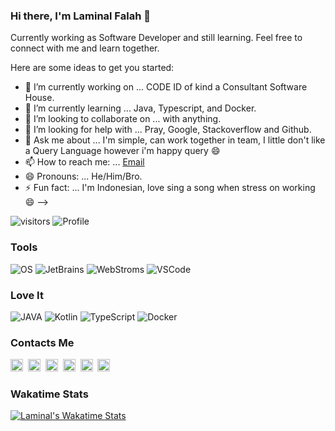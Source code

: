 ### Hi there, I'm Laminal Falah 👋

Currently working as Software Developer and still learning. Feel free to connect with me and learn together.

Here are some ideas to get you started:

- 🔭 I’m currently working on ... CODE ID of kind a Consultant Software House.
- 🌱 I’m currently learning ... Java, Typescript, and Docker.
- 👯 I’m looking to collaborate on ... with anything.
- 🤔 I’m looking for help with ... Pray, Google, Stackoverflow and Github.
- 💬 Ask me about ... I'm simple, can work together in team, I little don't like a Query Language however i'm happy query 😄
- 📫 How to reach me: ... [Email](mailto:laminalfalah08@gmail.com)
- 😄 Pronouns: ... He/Him/Bro.
- ⚡ Fun fact: ... I'm Indonesian, love sing a song when stress on working 😄
-->

![visitors](https://visitor-badge.glitch.me/badge?page_id=laminalfalah.laminalfalah)
![Profile](https://gpvc.arturio.dev/laminalfalah)

### Tools
![OS](https://img.shields.io/badge/OS-MacOS-blue?&logo=apple&logoColor=white)
![JetBrains](https://img.shields.io/badge/IDE-Jetbrains-red?&logo=Jetbrains&logoColor=red)
![WebStroms](https://img.shields.io/badge/IDE-WebStroms-green?&logo=WebStroms&logoColor=blue)
![VSCode](https://img.shields.io/badge/Text%20Editor-Visual%20Studio%20Code-blue?&logo=visual%20studio%20code&logoColor=blue)

### Love It
![JAVA](https://img.shields.io/badge/Code-Java-red?&logo=java&logoColor=white)
![Kotlin](https://img.shields.io/badge/Code-Kotlin-blue?&logo=kotlin&logoColor=white)
![TypeScript](https://img.shields.io/badge/Code-Typescript-blue?&logo=typescript&logoColor=blue)
![Docker](https://img.shields.io/badge/DevOps-Docker-blue?&logo=Docker)

### Contacts Me
<p>
  <a href="https://laminalfalah.github.io/" target="blank"><img src="https://cdn.jsdelivr.net/npm/simple-icons@3.4.0/icons/github.svg" height="20"/></a>&nbsp;
  <a href="https://www.linkedin.com/in/laminalfalah" target="blank"><img src="https://cdn.jsdelivr.net/npm/simple-icons@3.4.0/icons/linkedin.svg" height="20" /></a>&nbsp;
  <a href="https://twitter.com/laminalfalah" target="blank"><img src="https://cdn.jsdelivr.net/npm/simple-icons@3.4.0/icons/twitter.svg" height="20" /></a>&nbsp;
  <a href="https://www.facebook.com/laminalfalah" target="blank"><img src="https://cdn.jsdelivr.net/npm/simple-icons@3.4.0/icons/facebook.svg" height="20" /></a>&nbsp;
  <a href="https://www.instagram.com/laminal_falah/" target="blank"><img src="https://cdn.jsdelivr.net/npm/simple-icons@3.4.0/icons/instagram.svg" height="20" /></a>&nbsp;
  <a href="https://www.youtube.com/c/laminalfalah" target="blank"><img src="https://cdn.jsdelivr.net/npm/simple-icons@3.4.0/icons/youtube.svg" height="20" /></a>
</p>

### Wakatime Stats
[![Laminal's Wakatime Stats](https://github-readme-stats.vercel.app/api/wakatime?username=laminalfalah&layout=compact&theme=dark&show_icons=true)](https://github.com/laminalfalah/laminalfalah)

<!--START_SECTION:waka-->
<!--END_SECTION:waka-->
